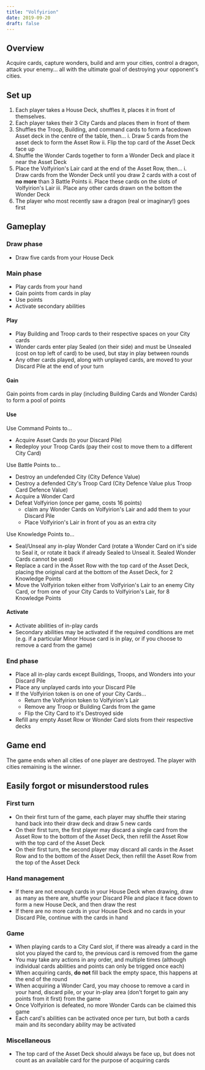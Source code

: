 ```yaml
---
title: "Volfyirion"
date: 2019-09-20
draft: false
---
```


## Overview

Acquire cards, capture wonders, build and arm your cities, control a dragon, attack your enemy... all with the ultimate goal of destroying your opponent's cities.

## Set up

1. Each player takes a House Deck, shuffles it, places it in front of themselves.
2. Each player takes their 3 City Cards and places them in front of them
3. Shuffles the Troop, Building, and command cards to form a facedown Asset deck in the centre of the table, then...
  i. Draw 5 cards from the asset deck to form the Asset Row
  ii. Flip the top card of the Asset Deck face up
4. Shuffle the Wonder Cards together to form a Wonder Deck and place it near the Asset Deck
5. Place the Volfyirion's Lair card at the end of the Asset Row, then...
  i. Draw cards from the Wonder Deck until you draw 2 cards with a cost of **no more** than 3 Battle Points
  ii. Place these cards on the slots of Volfyirion's Lair
  iii. Place any other cards drawn on the bottom the Wonder Deck
6. The player who most recently saw a dragon (real or imaginary!) goes first

## Gameplay

### Draw phase

- Draw five cards from your House Deck

### Main phase

- Play cards from your hand
- Gain points from cards in play
- Use points
- Activate secondary abilities

#### Play

- Play Building and Troop cards to their respective spaces on your City cards
- Wonder cards enter play Sealed (on their side) and must be Unsealed (cost on top left of card) to be used, but stay in play between rounds
- Any other cards played, along with unplayed cards, are moved to your Discard Pile at the end of your turn

#### Gain

Gain points from cards in play (including Building Cards and Wonder Cards) to form a pool of points

#### Use

Use Command Points to...

- Acquire Asset Cards (to your Discard Pile)
- Redeploy your Troop Cards (pay their cost to move them to a different City Card)

Use Battle Points to...

- Destroy an undefended City (City Defence Value)
- Destroy a defended City's Troop Card (City Defence Value plus Troop Card Defence Value)
- Acquire a Wonder Card
- Defeat Volfyirion (once per game, costs 16 points)
  - claim any Wonder Cards on Volfyirion's Lair and add them to your Discard Pile
  - Place Volfyirion's Lair in front of you as an extra city

Use Knowledge Points to...

- Seal/Unseal any in-play Wonder Card (rotate a Wonder Card on it's side to Seal it, or rotate it back if already Sealed to Unseal it. Sealed Wonder Cards cannot be used)
- Replace a card in the Asset Row with the top card of the Asset Deck, placing the original card at the bottom of the Asset Deck, for 2 Knowledge Points
- Move the Volfyirion token either from Volfyirion's Lair to an enemy City Card, or from one of your City Cards to Volfyirion's Lair, for 8 Knowledge Points

#### Activate

- Activate abilities of in-play cards
- Secondary abilities may be activated if the required conditions are met (e.g. if a particular Minor House card is in play, or if you choose to remove a card from the game)

### End phase

- Place all in-play cards except Buildings, Troops, and Wonders into your Discard Pile
- Place any unplayed cards into your Discard Pile
- If the Volfyirion token is on one of your City Cards...
  - Return the Volfyirion token to Volfyirion's Lair
  - Remove any Troop or Building Cards from the game
  - Flip the City Card to it's Destroyed side
- Refill any empty Asset Row or Wonder Card slots from their respective decks

## Game end

The game ends when all cities of one player are destroyed. The player with cities remaining is the winner.

## Easily forgot or misunderstood rules

### First turn

- On their first turn of the game, each player may shuffle their staring hand back into their draw deck and draw 5 new cards
- On their first turn, the first player may discard a single card from the Asset Row to the bottom of the Asset Deck, then refill the Asset Row with the top card of the Asset Deck
- On their first turn, the second player may discard all cards in the Asset Row and to the bottom of the Asset Deck, then refill the Asset Row from the top of the Asset Deck

### Hand management

- If there are not enough cards in your House Deck when drawing, draw as many as there are, shuffle your Discard Pile and place it face down to form a new House Deck, and then draw the rest
- If there are no more cards in your House Deck and no cards in your Discard Pile, continue with the cards in hand

### Game

- When playing cards to a City Card slot, if there was already a card in the slot you played the card to, the previous card is removed from the game
- You may take any actions in any order, and multiple times (although individual cards abilities and points can only be trigged once each)
- When acquiring cards, **do not** fill back the empty space, this happens at the end of the round
- When acquiring a Wonder Card, you may choose to remove a card in your hand, discard pile, or your in-play area (don't forget to gain any points from it first) from the game
- Once Volfyirion is defeated, no more Wonder Cards can be claimed this game
- Each card's abilities can be activated once per turn, but both a cards main and its secondary ability may be activated

### Miscellaneous

- The top card of the Asset Deck should always be face up, but does not count as an available card for the purpose of acquiring cards
